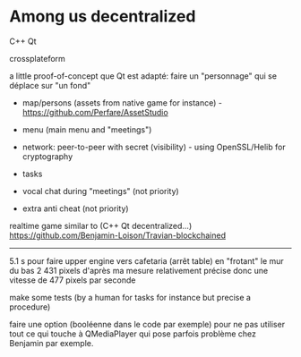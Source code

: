 # Among us decentralized

C++ Qt

crossplateform

a little proof-of-concept que Qt est adapté: faire un "personnage" qui se déplace sur "un fond"

- map/persons (assets from native game for instance) - https://github.com/Perfare/AssetStudio
- menu (main menu and "meetings")
- network: peer-to-peer with secret (visibility) - using OpenSSL/Helib for cryptography
- tasks

- vocal chat during "meetings" (not priority)
- extra anti cheat (not priority)

realtime game similar to (C++ Qt decentralized...) https://github.com/Benjamin-Loison/Travian-blockchained

-----------

5.1 s pour faire upper engine vers cafetaria (arrêt table) en "frotant" le mur du bas 2 431 pixels d'après ma mesure relativement précise donc une vitesse de 477 pixels par seconde

make some tests (by a human for tasks for instance but precise a procedure)

faire une option (booléenne dans le code par exemple) pour ne pas utiliser tout ce qui touche à QMediaPlayer qui pose parfois problème chez Benjamin par exemple.
